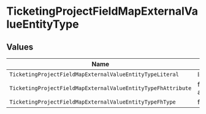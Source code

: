 # TicketingProjectFieldMapExternalValueEntityType


## Values

| Name                                                         | Value                                                        |
| ------------------------------------------------------------ | ------------------------------------------------------------ |
| `TicketingProjectFieldMapExternalValueEntityTypeLiteral`     | literal                                                      |
| `TicketingProjectFieldMapExternalValueEntityTypeFhAttribute` | fh-attribute                                                 |
| `TicketingProjectFieldMapExternalValueEntityTypeFhType`      | fh-type                                                      |